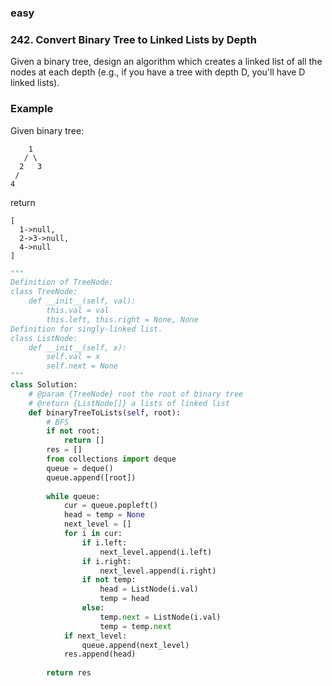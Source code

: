 ### easy

### 242. Convert Binary Tree to Linked Lists by Depth

Given a binary tree, design an algorithm which creates a linked list of all the nodes at each depth (e.g., if you have a tree with depth D, you'll have D linked lists).

### Example

Given binary tree:

```
    1
   / \
  2   3
 /
4
```

return

```
[
  1->null,
  2->3->null,
  4->null
]
```

```python
"""
Definition of TreeNode:
class TreeNode:
    def __init__(self, val):
        this.val = val
        this.left, this.right = None, None
Definition for singly-linked list.
class ListNode:
    def __init__(self, x):
        self.val = x
        self.next = None
"""
class Solution:
    # @param {TreeNode} root the root of binary tree
    # @return {ListNode[]} a lists of linked list
    def binaryTreeToLists(self, root):
        # BFS
        if not root:
            return []
        res = []
        from collections import deque
        queue = deque()
        queue.append([root])
        
        while queue:
            cur = queue.popleft()
            head = temp = None
            next_level = []
            for i in cur:
                if i.left:
                    next_level.append(i.left)
                if i.right:
                    next_level.append(i.right)
                if not temp:
                    head = ListNode(i.val)
                    temp = head
                else:
                    temp.next = ListNode(i.val)
                    temp = temp.next
            if next_level:
                queue.append(next_level)
            res.append(head)
            
        return res
        
```

